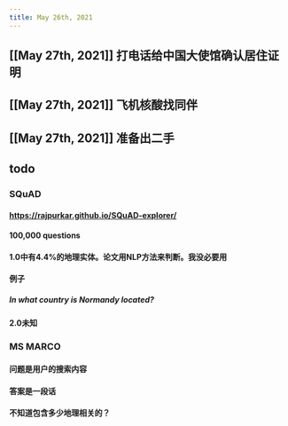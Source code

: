 ```yaml
---
title: May 26th, 2021
---
```


## [[May 27th, 2021]] 打电话给中国大使馆确认居住证明
## [[May 27th, 2021]] 飞机核酸找同伴
## [[May 27th, 2021]] 准备出二手
## todo
### SQuAD
#### https://rajpurkar.github.io/SQuAD-explorer/
#### 100,000 questions
#### 1.0中有4.4%的地理实体。论文用NLP方法来判断。我没必要用
#### 例子
##### In what country is Normandy located?
#####
#### 2.0未知
### MS MARCO
#### 问题是用户的搜索内容
#### 答案是一段话
#### 不知道包含多少地理相关的？

